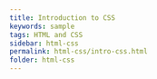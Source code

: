 ```yaml
---
title: Introduction to CSS
keywords: sample
tags: HTML and CSS
sidebar: html-css
permalink: html-css/intro-css.html
folder: html-css
---
```

